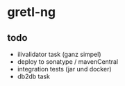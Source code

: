 # gretl-ng

## todo
- ilivalidator task (ganz simpel)
- deploy to sonatype / mavenCentral
- integration tests (jar und docker)
- db2db task